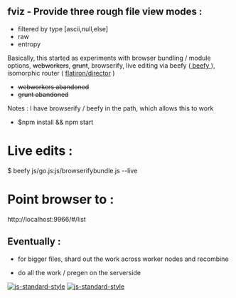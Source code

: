 ## fviz  - Provide three rough file view modes :
+ filtered by type [ascii,null,else]
+ raw
+ entropy

Basically, this started as experiments with browser bundling / module options, ~~webworkers~~, ~~grunt~~, browserify, live editing via beefy (<a href="https://github.com/chrisdickinson/beefy"> beefy </a> ), isomorphic router ( <a href="https://github.com/flatiron/director">flatiron/director</a> )
* ~~webworkers abandoned~~
* ~~grunt abandoned~~

Notes : I have browserify / beefy in the path, which allows this to work
+ $npm install && npm start

# Live edits :
$ beefy js/go.js:js/browserifybundle.js --live

# Point browser to :
http://localhost:9966/#/list

## Eventually :
+ for bigger files, shard out the work across worker nodes and recombine
* do all the work / pregen on the serverside

[![js-standard-style](https://cdn.rawgit.com/feross/standard/master/badge.svg)](https://github.com/feross/standard)
[![js-standard-style](https://img.shields.io/badge/code%20style-standard-brightgreen.svg?style=flat)](https://github.com/feross/standard)
